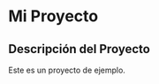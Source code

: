 # Mi Proyecto

<!-- MEME_INICIO -->
<!-- Aquí se agregará el meme generado -->
<!-- MEME_FIN -->

## Descripción del Proyecto
Este es un proyecto de ejemplo.
